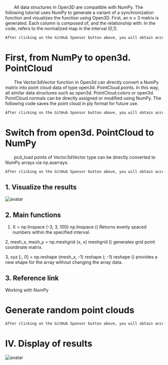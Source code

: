    All data structures in Open3D are compatible with NumPy. The following tutorial uses NumPy to generate a variant of a synchronization function and visualizes the function using Open3D. First, an n × 3 matrix is generated. Each column is composed of, and the relationship with: In the code, refers to the normalized map in the interval [0,1]. 

  ```python  
After clicking on the GitHub Sponsor button above, you will obtain access permissions to my private code repository ( https://github.com/slowlon/my_code_bar ) to view this blog code. By searching the code number of this blog, you can find the code you need, code number is: 2024020309574485928
  ```  
#  First, from NumPy to open3d. PointCloud 

   The Vector3dVector function in Open3d can directly convert a NumPy matrix into point cloud data of type open3d. PointCloud.points. In this way, all similar data structures such as open3d. PointCloud.colors or open3d. PointCloud.normals can be directly assigned or modified using NumPy. The following code saves the point cloud in ply format for future use. 

  ```python  
After clicking on the GitHub Sponsor button above, you will obtain access permissions to my private code repository ( https://github.com/slowlon/my_code_bar ) to view this blog code. By searching the code number of this blog, you can find the code you need, code number is: 2024020309574485928
  ```  
#  Switch from open3d. PointCloud to NumPy 

   pcd_load points of Vector3dVector type can be directly converted to NumPy arrays via np.asarrays. 

  ```python  
After clicking on the GitHub Sponsor button above, you will obtain access permissions to my private code repository ( https://github.com/slowlon/my_code_bar ) to view this blog code. By searching the code number of this blog, you can find the code you need, code number is: 2024020309574485928
  ```  
##  1. Visualize the results 

 ![avatar]( 20200915194933328.png) 

##  2. Main functions 

 1. X = np.linspace (-3, 3, 100) np.linspace () Returns evenly spaced numbers within the specified interval. 

 2, mesh_x, mesh_y = np.meshgrid (x, x) meshgrid () generates grid point coordinate matrix. 

 3, xyz [:, 0] = np.reshape (mesh_x, -1) reshape (; -1) reshape () provides a new shape for the array without changing the array data. 

##  3. Reference link 

 Working with NumPy 

#  Generate random point clouds 

  ```python  
After clicking on the GitHub Sponsor button above, you will obtain access permissions to my private code repository ( https://github.com/slowlon/my_code_bar ) to view this blog code. By searching the code number of this blog, you can find the code you need, code number is: 2024020309574485928
  ```  
#  IV. Display of results 

 ![avatar]( 15491aa57cec40139639caa3fca21887.png) 

